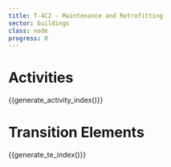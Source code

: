 ```yaml
---
title: T-4C2 - Maintenance and Retrofitting
sector: buildings
class: node
progress: 0
---
```




# Activities

{{generate_activity_index()}}


# Transition Elements

{{generate_te_index()}}


